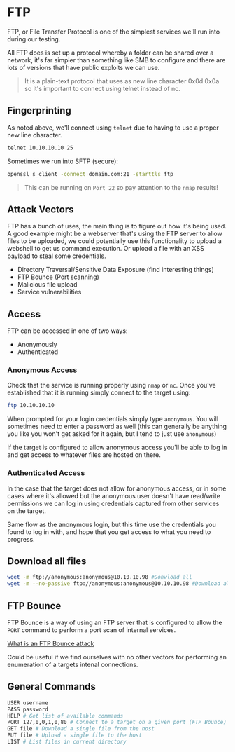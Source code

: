# FTP

FTP, or File Transfer Protocol is one of the simplest services we'll run into during our testing. 

All FTP does is set up a protocol whereby a folder can be shared over a network, it's far simpler than something like SMB to configure and there are lots of versions that have public exploits we can use.


> It is a plain-text protocol that uses as new line character 0x0d 0x0a so it's important to connect using telnet instead of nc.

## Fingerprinting

As noted above, we'll connect using `telnet` due to having to use a proper new line character.

```bash
telnet 10.10.10.10 25
```

Sometimes we run into SFTP (secure):

```bash
openssl s_client -connect domain.com:21 -starttls ftp
```

> This can be running on `Port 22` so pay attention to the `nmap` results!

## Attack Vectors

FTP has a bunch of uses, the main thing is to figure out how it's being used. A good example might be a webserver that's using the FTP server to allow files to be uploaded, we could potentially use this functionality to upload a webshell to get us command execution. Or upload a file with an XSS payload to steal some credentials.

- Directory Traversal/Sensitive Data Exposure (find interesting things)
- FTP Bounce (Port scanning)
- Malicious file upload 
- Service vulnerabilities

## Access

FTP can be accessed in one of two ways:

- Anonymously
- Authenticated

### Anonymous Access

Check that the service is running properly using `nmap` or `nc`. Once you've established that it is running simply connect to the target using:

```bash
ftp 10.10.10.10
```

When prompted for your login credentials simply type `anonymous`. You will sometimes need to enter a password as well (this can generally be anything you like you won't get asked for it again, but I tend to just use `anonymous`)

If the target is configured to allow anonymous access you'll be able to log in and get access to whatever files are hosted on there.

### Authenticated Access

In the case that the target does not allow for anonymous access, or in some cases where it's allowed but the anonymous user doesn't have read/write permissions we can log in using credentials captured from other services on the target.

Same flow as the anonymous login, but this time use the credentials you found to log in with, and hope that you get access to what you need to progress.

## Download all files

```bash
wget -m ftp://anonymous:anonymous@10.10.10.98 #Donwload all
wget -m --no-passive ftp://anonymous:anonymous@10.10.10.98 #Download all
```

## FTP Bounce

FTP Bounce is a way of using an FTP server that is configured to allow the `PORT` command to perform a port scan of internal services.

[What is an FTP Bounce attack](https://www.thesecuritybuddy.com/vulnerabilities/what-is-ftp-bounce-attack/)

Could be useful if we find ourselves with no other vectors for performing an enumeration of a targets intenal connections.

## General Commands

```bash
USER username
PASS password
HELP # Get list of available commands
PORT 127,0,0,1,0,80 # Connect to a target on a given port (FTP Bounce)
GET file # Download a single file from the host
PUT file # Upload a single file to the host
LIST # List files in current directory
```

